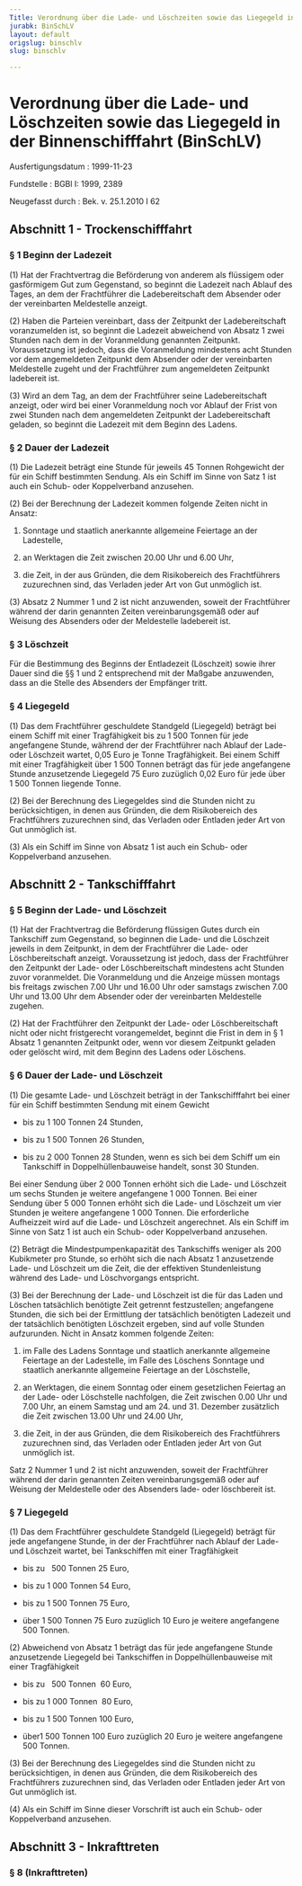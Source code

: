 ```yaml
---
Title: Verordnung über die Lade- und Löschzeiten sowie das Liegegeld in der Binnenschifffahrt
jurabk: BinSchLV
layout: default
origslug: binschlv
slug: binschlv

---
```


# Verordnung über die Lade- und Löschzeiten sowie das Liegegeld in der Binnenschifffahrt (BinSchLV)

Ausfertigungsdatum
:   1999-11-23

Fundstelle
:   BGBl I: 1999, 2389

Neugefasst durch
:   Bek. v. 25.1.2010 I 62

## Abschnitt 1 - Trockenschifffahrt

### § 1 Beginn der Ladezeit

(1) Hat der Frachtvertrag die Beförderung von anderem als flüssigem
oder gasförmigem Gut zum Gegenstand, so beginnt die Ladezeit nach
Ablauf des Tages, an dem der Frachtführer die Ladebereitschaft dem
Absender oder der vereinbarten Meldestelle anzeigt.

(2) Haben die Parteien vereinbart, dass der Zeitpunkt der
Ladebereitschaft voranzumelden ist, so beginnt die Ladezeit abweichend
von Absatz 1 zwei Stunden nach dem in der Voranmeldung genannten
Zeitpunkt. Voraussetzung ist jedoch, dass die Voranmeldung mindestens
acht Stunden vor dem angemeldeten Zeitpunkt dem Absender oder der
vereinbarten Meldestelle zugeht und der Frachtführer zum angemeldeten
Zeitpunkt ladebereit ist.

(3) Wird an dem Tag, an dem der Frachtführer seine Ladebereitschaft
anzeigt, oder wird bei einer Voranmeldung noch vor Ablauf der Frist
von zwei Stunden nach dem angemeldeten Zeitpunkt der Ladebereitschaft
geladen, so beginnt die Ladezeit mit dem Beginn des Ladens.

### § 2 Dauer der Ladezeit

(1) Die Ladezeit beträgt eine Stunde für jeweils 45 Tonnen Rohgewicht
der für ein Schiff bestimmten Sendung. Als ein Schiff im Sinne von
Satz 1 ist auch ein Schub- oder Koppelverband anzusehen.

(2) Bei der Berechnung der Ladezeit kommen folgende Zeiten nicht in
Ansatz:

1.  Sonntage und staatlich anerkannte allgemeine Feiertage an der
    Ladestelle,


2.  an Werktagen die Zeit zwischen 20.00 Uhr und 6.00 Uhr,


3.  die Zeit, in der aus Gründen, die dem Risikobereich des Frachtführers
    zuzurechnen sind, das Verladen jeder Art von Gut unmöglich ist.




(3) Absatz 2 Nummer 1 und 2 ist nicht anzuwenden, soweit der
Frachtführer während der darin genannten Zeiten vereinbarungsgemäß
oder auf Weisung des Absenders oder der Meldestelle ladebereit ist.

### § 3 Löschzeit

Für die Bestimmung des Beginns der Entladezeit (Löschzeit) sowie ihrer
Dauer sind die §§ 1 und 2 entsprechend mit der Maßgabe anzuwenden,
dass an die Stelle des Absenders der Empfänger tritt.

### § 4 Liegegeld

(1) Das dem Frachtführer geschuldete Standgeld (Liegegeld) beträgt bei
einem Schiff mit einer Tragfähigkeit bis zu 1 500 Tonnen für jede
angefangene Stunde, während der der Frachtführer nach Ablauf der Lade-
oder Löschzeit wartet, 0,05 Euro je Tonne Tragfähigkeit. Bei einem
Schiff mit einer Tragfähigkeit über 1 500 Tonnen beträgt das für jede
angefangene Stunde anzusetzende Liegegeld 75 Euro zuzüglich 0,02 Euro
für jede über 1 500 Tonnen liegende Tonne.

(2) Bei der Berechnung des Liegegeldes sind die Stunden nicht zu
berücksichtigen, in denen aus Gründen, die dem Risikobereich des
Frachtführers zuzurechnen sind, das Verladen oder Entladen jeder Art
von Gut unmöglich ist.

(3) Als ein Schiff im Sinne von Absatz 1 ist auch ein Schub- oder
Koppelverband anzusehen.

## Abschnitt 2 - Tankschifffahrt

### § 5 Beginn der Lade- und Löschzeit

(1) Hat der Frachtvertrag die Beförderung flüssigen Gutes durch ein
Tankschiff zum Gegenstand, so beginnen die Lade- und die Löschzeit
jeweils in dem Zeitpunkt, in dem der Frachtführer die Lade- oder
Löschbereitschaft anzeigt. Voraussetzung ist jedoch, dass der
Frachtführer den Zeitpunkt der Lade- oder Löschbereitschaft mindestens
acht Stunden zuvor voranmeldet. Die Voranmeldung und die Anzeige
müssen montags bis freitags zwischen 7.00 Uhr und 16.00 Uhr oder
samstags zwischen 7.00 Uhr und 13.00 Uhr dem Absender oder der
vereinbarten Meldestelle zugehen.

(2) Hat der Frachtführer den Zeitpunkt der Lade- oder
Löschbereitschaft nicht oder nicht fristgerecht vorangemeldet, beginnt
die Frist in dem in § 1 Absatz 1 genannten Zeitpunkt oder, wenn vor
diesem Zeitpunkt geladen oder gelöscht wird, mit dem Beginn des Ladens
oder Löschens.

### § 6 Dauer der Lade- und Löschzeit

(1) Die gesamte Lade- und Löschzeit beträgt in der Tankschifffahrt bei
einer für ein Schiff bestimmten Sendung mit einem Gewicht

*   bis zu 1 100 Tonnen 24 Stunden,


*   bis zu 1 500 Tonnen 26 Stunden,


*   bis zu 2 000 Tonnen 28 Stunden, wenn es sich bei dem Schiff um ein
    Tankschiff in Doppelhüllenbauweise handelt, sonst 30 Stunden.



Bei einer Sendung über 2 000 Tonnen erhöht sich die Lade- und
Löschzeit um sechs Stunden je weitere angefangene 1 000 Tonnen. Bei
einer Sendung über 5 000 Tonnen erhöht sich die Lade- und Löschzeit um
vier Stunden je weitere angefangene 1 000 Tonnen. Die erforderliche
Aufheizzeit wird auf die Lade- und Löschzeit angerechnet. Als ein
Schiff im Sinne von Satz 1 ist auch ein Schub- oder Koppelverband
anzusehen.

(2) Beträgt die Mindestpumpenkapazität des Tankschiffs weniger als 200
Kubikmeter pro Stunde, so erhöht sich die nach Absatz 1 anzusetzende
Lade- und Löschzeit um die Zeit, die der effektiven Stundenleistung
während des Lade- und Löschvorgangs entspricht.

(3) Bei der Berechnung der Lade- und Löschzeit ist die für das Laden
und Löschen tatsächlich benötigte Zeit getrennt festzustellen;
angefangene Stunden, die sich bei der Ermittlung der tatsächlich
benötigten Ladezeit und der tatsächlich benötigten Löschzeit ergeben,
sind auf volle Stunden aufzurunden. Nicht in Ansatz kommen folgende
Zeiten:

1.  im Falle des Ladens Sonntage und staatlich anerkannte allgemeine
    Feiertage an der Ladestelle, im Falle des Löschens Sonntage und
    staatlich anerkannte allgemeine Feiertage an der Löschstelle,


2.  an Werktagen, die einem Sonntag oder einem gesetzlichen Feiertag an
    der Lade- oder Löschstelle nachfolgen, die Zeit zwischen 0.00 Uhr und
    7\.00 Uhr, an einem Samstag und am 24. und 31. Dezember zusätzlich die
    Zeit zwischen 13.00 Uhr und 24.00 Uhr,


3.  die Zeit, in der aus Gründen, die dem Risikobereich des Frachtführers
    zuzurechnen sind, das Verladen oder Entladen jeder Art von Gut
    unmöglich ist.



Satz 2 Nummer 1 und 2 ist nicht anzuwenden, soweit der Frachtführer
während der darin genannten Zeiten vereinbarungsgemäß oder auf Weisung
der Meldestelle oder des Absenders lade- oder löschbereit ist.

### § 7 Liegegeld

(1) Das dem Frachtführer geschuldete Standgeld (Liegegeld) beträgt für
jede angefangene Stunde, in der der Frachtführer nach Ablauf der Lade-
und Löschzeit wartet, bei Tankschiffen mit einer Tragfähigkeit

*   bis zu   500 Tonnen 25 Euro,


*   bis zu 1 000 Tonnen 54 Euro,


*   bis zu 1 500 Tonnen 75 Euro,


*   über 1 500 Tonnen 75 Euro zuzüglich 10 Euro je weitere angefangene 500
    Tonnen.




(2) Abweichend von Absatz 1 beträgt das für jede angefangene Stunde
anzusetzende Liegegeld bei Tankschiffen in Doppelhüllenbauweise mit
einer Tragfähigkeit

*   bis zu   500 Tonnen  60 Euro,


*   bis zu 1 000 Tonnen  80 Euro,


*   bis zu 1 500 Tonnen 100 Euro,


*   über1 500 Tonnen 100 Euro zuzüglich 20 Euro je weitere angefangene 500
    Tonnen.




(3) Bei der Berechnung des Liegegeldes sind die Stunden nicht zu
berücksichtigen, in denen aus Gründen, die dem Risikobereich des
Frachtführers zuzurechnen sind, das Verladen oder Entladen jeder Art
von Gut unmöglich ist.

(4) Als ein Schiff im Sinne dieser Vorschrift ist auch ein Schub- oder
Koppelverband anzusehen.

## Abschnitt 3 - Inkrafttreten

### § 8 (Inkrafttreten)



